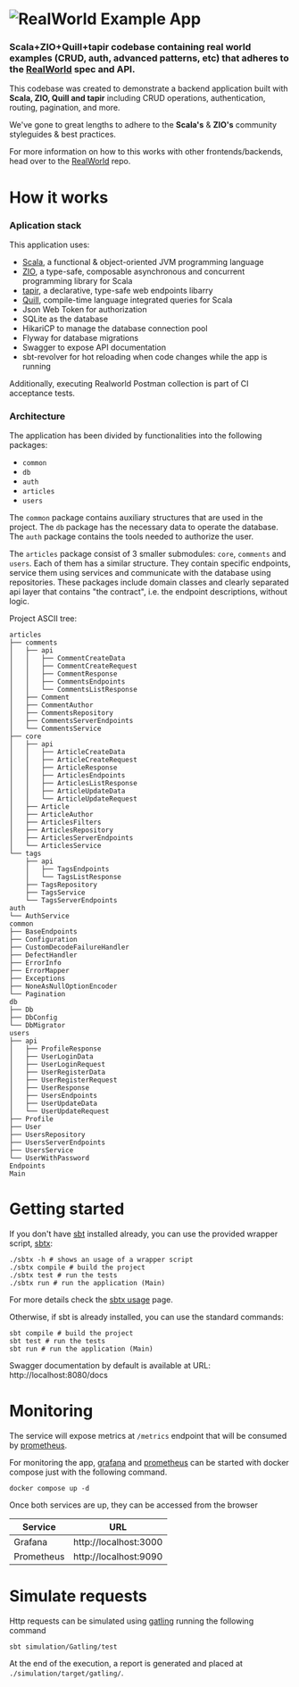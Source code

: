 # ![RealWorld Example App](logo.png)

### Scala+ZIO+Quill+tapir codebase containing real world examples (CRUD, auth, advanced patterns, etc) that adheres to the [RealWorld](https://github.com/gothinkster/realworld) spec and API.

This codebase was created to demonstrate a backend application built with **Scala, ZIO, Quill and tapir** including CRUD operations, authentication, routing, pagination, and more.

We've gone to great lengths to adhere to the **Scala's** & **ZIO's** community styleguides & best practices.

For more information on how to this works with other frontends/backends, head over to the [RealWorld](https://github.com/gothinkster/realworld) repo.


# How it works
### Aplication stack 

This application uses:

* [Scala](https://scala-lang.org), a functional & object-oriented JVM programming language
* [ZIO](https://zio.dev), a type-safe, composable asynchronous and concurrent programming library for Scala
* [tapir](https://tapir.softwaremill.com/en/latest/), a declarative, type-safe web endpoints libarry
* [Quill](https://github.com/zio/zio-quill), compile-time language integrated queries for Scala
* Json Web Token for authorization
* SQLite as the database
* HikariCP to manage the database connection pool
* Flyway for database migrations
* Swagger to expose API documentation
* sbt-revolver for hot reloading when code changes while the app is running 

Additionally, executing Realworld Postman collection is part of CI acceptance tests.

### Architecture
The application has been divided by functionalities into the following packages:
* `common`
* `db`
* `auth`
* `articles`
* `users`

The `common` package contains auxiliary structures that are used in the project.
The `db` package has the necessary data to operate the database.
The `auth` package contains the tools needed to authorize the user.

The `articles` package consist of 3 smaller submodules: `core`, `comments` and `users`.
Each of them has a similar structure. They contain specific endpoints, service them using services and communicate with the database using repositories.
These packages include domain classes and clearly separated api layer that contains "the contract", i.e. the endpoint descriptions, without logic.

Project ASCII tree:

```
articles
├── comments
│   ├── api
│   │   ├── CommentCreateData 
│   │   ├── CommentCreateRequest
│   │   ├── CommentResponse
│   │   ├── CommentsEndpoints
│   │   └── CommentsListResponse
│   ├── Comment
│   ├── CommentAuthor
│   ├── CommentsRepository
│   ├── CommentsServerEndpoints
│   └── CommentsService
├── core
│   ├── api
│   │   ├── ArticleCreateData
│   │   ├── ArticleCreateRequest
│   │   ├── ArticleResponse
│   │   ├── ArticlesEndpoints
│   │   ├── ArticlesListResponse
│   │   ├── ArticleUpdateData
│   │   └── ArticleUpdateRequest
│   ├── Article
│   ├── ArticleAuthor
│   ├── ArticlesFilters
│   ├── ArticlesRepository
│   ├── ArticlesServerEndpoints
│   └── ArticlesService
└── tags
    ├── api
    │   ├── TagsEndpoints
    │   └── TagsListResponse
    ├── TagsRepository
    ├── TagsService
    └── TagsServerEndpoints
auth
└── AuthService    
common
├── BaseEndpoints
├── Configuration
├── CustomDecodeFailureHandler 
├── DefectHandler
├── ErrorInfo
├── ErrorMapper
├── Exceptions
├── NoneAsNullOptionEncoder
└── Pagination
db
├── Db
├── DbConfig
└── DbMigrator
users
├── api
│   ├── ProfileResponse
│   ├── UserLoginData
│   ├── UserLoginRequest
│   ├── UserRegisterData
│   ├── UserRegisterRequest
│   ├── UserResponse
│   ├── UsersEndpoints
│   ├── UserUpdateData
│   └── UserUpdateRequest
├── Profile
├── User
├── UsersRepository
├── UsersServerEndpoints
├── UsersService
└── UserWithPassword
Endpoints
Main
```
# Getting started

If you don't have [sbt](https://www.scala-sbt.org) installed already, you can use the provided wrapper script, [sbtx](https://github.com/dwijnand/sbt-extras#installation):

```shell
./sbtx -h # shows an usage of a wrapper script
./sbtx compile # build the project
./sbtx test # run the tests
./sbtx run # run the application (Main)
```

For more details check the [sbtx usage](https://github.com/dwijnand/sbt-extras#sbt--h) page.

Otherwise, if sbt is already installed, you can use the standard commands:

```shell
sbt compile # build the project
sbt test # run the tests
sbt run # run the application (Main)
```

Swagger documentation by default is available at URL:
http://localhost:8080/docs

# Monitoring

The service will expose metrics at `/metrics` endpoint that will be consumed by [prometheus](https://prometheus.io/).

For monitoring the app, [grafana](https://grafana.com/) and [prometheus](https://prometheus.io/) can be started with 
docker compose just with the following command.

```shell
docker compose up -d
```

Once both services are up, they can be accessed from the browser

| Service    | URL                   |
|------------|-----------------------|
| Grafana    | http://localhost:3000 |
| Prometheus | http://localhost:9090 |

# Simulate requests

Http requests can be simulated using [gatling](https://gatling.io/) running the following command

```shell
sbt simulation/Gatling/test
```

At the end of the execution, a report is generated and placed at `./simulation/target/gatling/`.
